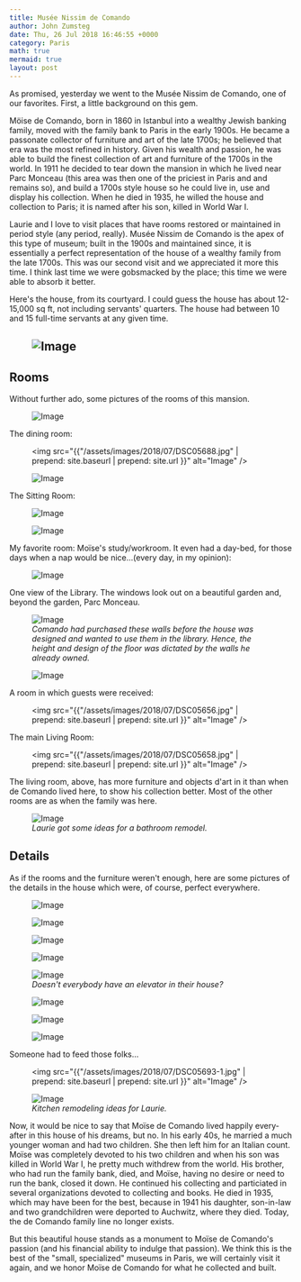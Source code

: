 ```yaml
---
title: Musée Nissim de Comando
author: John Zumsteg
date: Thu, 26 Jul 2018 16:46:55 +0000
category: Paris
math: true
mermaid: true
layout: post
---
```

As promised, yesterday we went to the Musée Nissim de Comando, one of our favorites. First, a little background on this gem.

Möise de Comando, born in 1860 in Istanbul into a wealthy Jewish banking family, moved with the family bank to Paris in the early 1900s. He became a passonate collector of furniture and art of the late 1700s; he believed that era was the most refined in history. Given his wealth and passion, he was able to build the finest collection of art and furniture of the 1700s in the world. In 1911 he decided to tear down the mansion in which he lived near Parc Monceau (this area was then one of the priciest in Paris and and remains so), and build a 1700s style house so he could live in, use and display his collection. When he died in 1935, he willed the house and collection to Paris; it is named after his son, killed in World War I.

Laurie and I love to visit places that have rooms restored or maintained in period style (any period, really). Musée Nissim de Comando is the apex of this type of museum; built in the 1900s and maintained since, it is essentially a perfect representation of the house of a wealthy family from the late 1700s. This was our second visit and we appreciated it more this time. I think last time we were gobsmacked by the place; this time we were able to absorb it better.

Here's the house, from its courtyard. I could guess the house has about 12-15,000 sq ft, not including servants' quarters. The house had between 10 and 15 full-time servants at any given time.
<h2><figure class = "portrait">
	<img src="{{"/assets/images/2018/07/DSC05701.jpg" | prepend: site.baseurl | prepend: site.url }}" alt="Image" />
	<figcaption></figcaption>
</figure>

</h2>
<h2>Rooms</h2>
Without further ado, some pictures of the rooms of this mansion.

<figure class = "portrait">
	<img src="{{"/assets/images/2018/07/DSC05655.jpg" | prepend: site.baseurl | prepend: site.url }}" alt="Image" />
	<figcaption></figcaption>
</figure>



The dining room:<figure class = "portrait">
	<img src="{{"/assets/images/2018/07/DSC05688.jpg" | prepend: site.baseurl | prepend: site.url }}" alt="Image" />
	<figcaption></figcaption>
</figure>

<figure class = "portrait">
	<img src="{{"/assets/images/2018/07/DSC05683.jpg" | prepend: site.baseurl | prepend: site.url }}" alt="Image" />
	<figcaption></figcaption>
</figure>



The Sitting Room:

<figure class = "portrait">
	<img src="{{"/assets/images/2018/07/DSC05633-1.jpg" | prepend: site.baseurl | prepend: site.url }}" alt="Image" />
	<figcaption></figcaption>
</figure>



<figure class = "landscape">
	<img src="{{"/assets/images/2018/07/DSC05634-1.jpg" | prepend: site.baseurl | prepend: site.url }}" alt="Image" />
	<figcaption></figcaption>
</figure>

My favorite room: Moïse's study/workroom. It even had a day-bed, for those days when a nap would be nice...(every day, in my opinion):

<figure class = "portrait">
	<img src="{{"/assets/images/2018/07/DSC05642-1.jpg" | prepend: site.baseurl | prepend: site.url }}" alt="Image" />
	<figcaption></figcaption>
</figure>



One view of the Library. The windows look out on a beautiful garden and, beyond the garden, Parc Monceau.

<figure class = "portrait">
	<img src="{{"/assets/images/2018/07/DSC05638.jpg" | prepend: site.baseurl | prepend: site.url }}" alt="Image" />
	<figcaption><em>Comando had purchased these walls before the house was designed and wanted to use them in the library. Hence, the height and design of the floor was dictated by the walls he already owned.</em></figcaption>
</figure>



<figure class = "portrait">
	<img src="{{"/assets/images/2018/07/DSC05645.jpg" | prepend: site.baseurl | prepend: site.url }}" alt="Image" />
	<figcaption></figcaption>
</figure>

A room in which guests were received:<figure class = "portrait">
	<img src="{{"/assets/images/2018/07/DSC05656.jpg" | prepend: site.baseurl | prepend: site.url }}" alt="Image" />
	<figcaption></figcaption>
</figure>



The main Living Room:<figure class = "portrait">
	<img src="{{"/assets/images/2018/07/DSC05658.jpg" | prepend: site.baseurl | prepend: site.url }}" alt="Image" />
	<figcaption></figcaption>
</figure>



The living room, above, has more furniture and objects d'art in it than when de Comando lived here, to show his collection better. Most of the other rooms are as when the family was here.

<figure class = "portrait">
	<img src="{{"/assets/images/2018/07/DSC05627.jpg" | prepend: site.baseurl | prepend: site.url }}" alt="Image" />
	<figcaption><em>Laurie got some ideas for a bathroom remodel.</em></figcaption>
</figure>


<h2>Details</h2>
As if the rooms and the furniture weren't enough, here are some pictures of the details in the house which were, of course, perfect everywhere.

<figure class = "portrait">
	<img src="{{"/assets/images/2018/07/DSC05691.jpg" | prepend: site.baseurl | prepend: site.url }}" alt="Image" />
	<figcaption></figcaption>
</figure>



<figure class = "portrait">
	<img src="{{"/assets/images/2018/07/DSC05629.jpg" | prepend: site.baseurl | prepend: site.url }}" alt="Image" />
	<figcaption></figcaption>
</figure>


<figure class = "portrait">
	<img src="{{"/assets/images/2018/07/DSC05630.jpg" | prepend: site.baseurl | prepend: site.url }}" alt="Image" />
	<figcaption></figcaption>
</figure>


<figure class = "portrait">
	<img src="{{"/assets/images/2018/07/DSC05640.jpg" | prepend: site.baseurl | prepend: site.url }}" alt="Image" />
	<figcaption></figcaption>
</figure>



<figure class = "landscape">
	<img src="{{"/assets/images/2018/07/DSC05648.jpg" | prepend: site.baseurl | prepend: site.url }}" alt="Image" />
	<figcaption><em>Doesn't everybody have an elevator in their house?</em></figcaption>
</figure>



<figure class = "landscape">
	<img src="{{"/assets/images/2018/07/DSC05649.jpg" | prepend: site.baseurl | prepend: site.url }}" alt="Image" />
	<figcaption></figcaption>
</figure>

 <figure class = "portrait">
	<img src="{{"/assets/images/2018/07/DSC05650.jpg" | prepend: site.baseurl | prepend: site.url }}" alt="Image" />
	<figcaption></figcaption>
</figure>



<figure class = "landscape">
	<img src="{{"/assets/images/2018/07/DSC05628.jpg" | prepend: site.baseurl | prepend: site.url }}" alt="Image" />
	<figcaption></figcaption>
</figure>



Someone had to feed those folks... <figure class = "portrait">
	<img src="{{"/assets/images/2018/07/DSC05693-1.jpg" | prepend: site.baseurl | prepend: site.url }}" alt="Image" />
	<figcaption></figcaption>
</figure>



<figure class = "portrait">
	<img src="{{"/assets/images/2018/07/DSC05694-1.jpg" | prepend: site.baseurl | prepend: site.url }}" alt="Image" />
	<figcaption><em>Kitchen remodeling ideas for Laurie.</em></figcaption>
</figure>



Now, it would be nice to say that Moïse de Comando lived happily every-after in this house of his dreams, but no. In his early 40s, he married a much younger woman and had two children. She then left him for an Italian count. Moïse was completely devoted to his two children and when his son was killed in World War I, he pretty much withdrew from the world. His brother, who had run the family bank, died, and Moïse, having no desire or need to run the bank, closed it down. He continued his collecting and particiated in several organizations devoted to collecting and books. He died in 1935, which may have been for the best, because in 1941 his daughter, son-in-law and two grandchildren were deported to Auchwitz, where they died. Today, the de Comando family line no longer exists.

But this beautiful house stands as a monument to Moïse de Comando's passion (and his financial ability to indulge that passion). We think this is the best of the "small, specialized" museums in Paris, we will certainly visit it again, and we honor Moïse de Comando for what he collected and built.
